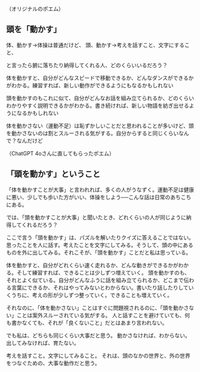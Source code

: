 （オリジナルのポエム）

## 頭を「動かす」

体、動かす→体操は普通だけど、
頭、動かす→考えを話すこと、文字にすること、

と言ったら腑に落ちたり納得してくれる人、どのくらいいるだろう？

体を動かすと、自分がどんなスピードで移動できるか、どんなダンスができるかがわかる。練習すれば、新しい動作ができるようにもなるかもしれない

頭を動かすのもこれに似て、自分がどんなお話を組み立てられるか、どのくらいわかりやすく説明できるかがわかる。書き続ければ、新しい物語を紡ぎ出せるようになるかもしれない

体を動かさない（運動不足）は恥ずかしいことだと思われることが多いけど、頭を動かさないのは割とスルーされる気がする。自分からすると同じくらいなんで？なんだけど

（ChatGPT 4oさんに直してもらったポエム）

## 「頭を動かす」ということ

「体を動かすことが大事」と言われれば、多くの人がうなずく。運動不足は健康に悪い、少しでも歩いた方がいい、体操をしよう──こんな話は日常のあちこちにある。

では、「頭を動かすことが大事」と聞いたとき、どれくらいの人が同じように納得してくれるだろう？

ここで言う「頭を動かす」は、パズルを解いたりクイズに答えることではない。思ったことを人に話す。考えたことを文字にしてみる。そうして、頭の中にあるものを外に出してみる。それこそが、「頭を動かす」ことだと私は思っている。

体を動かすと、自分がどれくらい速く走れるか、どんな動きができるかがわかる。そして練習すれば、できることは少しずつ増えていく。
頭を動かすのも、それとよく似ている。自分がどんなふうに話を組み立てられるか、どこまで伝わる言葉にできるか、それはやってみないとわからない。書いたり話したりしていくうちに、考えの形が少しずつ整っていく。できることも増えていく。

それなのに、「体を動かさない」ことはすぐに問題視されるのに、「頭を動かさない」ことは案外スルーされている気がする。
人と話すことを避けていても、何も書かなくても、それが「良くないこと」だとはあまり言われない。

でも私は、どちらも同じくらい大事だと思う。
動かさなければ、わからない。出してみなければ、育たない。

考えを話すこと。文字にしてみること。
それは、頭のなかの世界と、外の世界をつなぐための、大事な動作だと思う。
